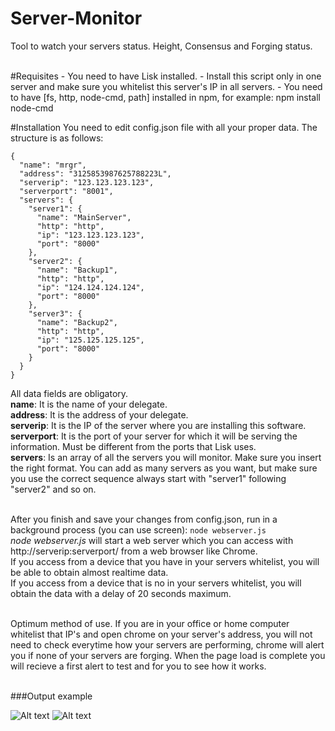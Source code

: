 # Server-Monitor
Tool to watch your servers status. Height, Consensus and Forging status.

<br>
#Requisites
    - You need to have Lisk installed.
    - Install this script only in one server and make sure you whitelist this server's IP in all servers.
    - You need to have [fs, http, node-cmd, path] installed in npm, for example: npm install node-cmd

#Installation
You need to edit config.json file with all your proper data. The structure is as follows:
```
{
  "name": "mrgr",
  "address": "3125853987625788223L",
  "serverip": "123.123.123.123",
  "serverport": "8001",
  "servers": {
    "server1": {
      "name": "MainServer",
      "http": "http",
      "ip": "123.123.123.123",
      "port": "8000"
    },
    "server2": {
      "name": "Backup1",
      "http": "http",
      "ip": "124.124.124.124",
      "port": "8000"
    },
    "server3": {
      "name": "Backup2",
      "http": "http",
      "ip": "125.125.125.125",
      "port": "8000"
    }
  }
}
```
All data fields are obligatory.<br>
<b>name</b>: It is the name of your delegate.<br>
<b>address</b>: It is the address of your delegate.<br>
<b>serverip</b>: It is the IP of the server where you are installing this software.<br>
<b>serverport</b>: It is the port of your server for which it will be serving the information. Must be different from the ports that Lisk uses.<br>
<b>servers</b>: Is an array of all the servers you will monitor. Make sure you insert the right format. You can add as many servers as you want, but make sure you use the correct sequence always start with "server1" following "server2" and so on.<br><br>

After you finish and save your changes from config.json, run in a background process (you can use screen): `node webserver.js`<br>
<i>node webserver.js</i> will start a web server which you can access with http://serverip:serverport/ from a web browser like Chrome.<br>
If you access from a device that you have in your servers whitelist, you will be able to obtain almost realtime data.<br>
If you access from a device that is no in your servers whitelist, you will obtain the data with a delay of 20 seconds maximum.<br><br>

Optimum method of use. If you are in your office or home computer whitelist that IP's and open chrome on your server's address, you will not need to check everytime how your servers are performing, chrome will alert you if none of your servers are forging. When the page load is complete you will recieve a first alert to test and for you to see how it works.<br><br>

###Output example

![Alt text](https://github.com/mrgrshift/Server-Monitor/blob/master/resources/Screenshot1.png?raw=true "Screenshot 1")
![Alt text](https://github.com/mrgrshift/Server-Monitor/blob/master/resources/Screenshot2.png?raw=true "Screenshot 2")
